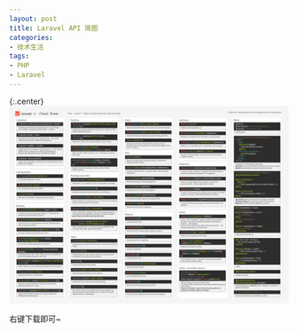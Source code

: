 ```yaml
---
layout: post
title: Laravel API 简图
categories:
- 技术生活
tags:
- PHP
- Laravel
---
```


{:.center}
[![](/uploadfile/201407/laravel-cheat-sheet-A4-webpreview.jpg)](/uploadfile/201407/laravel-cheat-sheet-A4-webpreview.jpg)

右键下载即可~